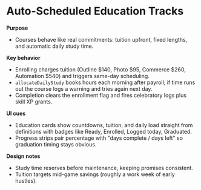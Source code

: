 # Auto-Scheduled Education Tracks

**Purpose**
- Courses behave like real commitments: tuition upfront, fixed lengths, and automatic daily study time.

**Key behavior**
- Enrolling charges tuition (Outline $140, Photo $95, Commerce $260, Automation $540) and triggers same-day scheduling.
- `allocateDailyStudy` books hours each morning after payroll; if time runs out the course logs a warning and tries again next day.
- Completion clears the enrollment flag and fires celebratory logs plus skill XP grants.

**UI cues**
- Education cards show countdowns, tuition, and daily load straight from definitions with badges like Ready, Enrolled, Logged today, Graduated.
- Progress strips pair percentage with "days complete / days left" so graduation timing stays obvious.

**Design notes**
- Study time reserves before maintenance, keeping promises consistent.
- Tuition targets mid-game savings (roughly a work week of early hustles).
